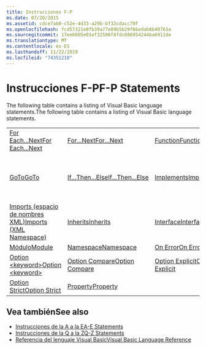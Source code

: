 ```yaml
---
title: Instrucciones F-P
ms.date: 07/20/2015
ms.assetid: cdce7ab0-c52e-4d33-a29b-bf32cdacc79f
ms.openlocfilehash: fcd57321e0fb39a77e89b5b29f66edab6b40763a
ms.sourcegitcommit: 17ee6605e01ef32506f8fdc686954244ba6911de
ms.translationtype: MT
ms.contentlocale: es-ES
ms.lasthandoff: 11/22/2019
ms.locfileid: "74351210"
---
```

# <a name="f-p-statements"></a><span data-ttu-id="18af6-102">Instrucciones F-P</span><span class="sxs-lookup"><span data-stu-id="18af6-102">F-P Statements</span></span>
<span data-ttu-id="18af6-103">The following table contains a listing of Visual Basic language statements.</span><span class="sxs-lookup"><span data-stu-id="18af6-103">The following table contains a listing of Visual Basic language statements.</span></span>  
  
|||||  
|---|---|---|---|  
|[<span data-ttu-id="18af6-104">For Each...Next</span><span class="sxs-lookup"><span data-stu-id="18af6-104">For Each...Next</span></span>](../../../visual-basic/language-reference/statements/for-each-next-statement.md)|[<span data-ttu-id="18af6-105">For...Next</span><span class="sxs-lookup"><span data-stu-id="18af6-105">For...Next</span></span>](../../../visual-basic/language-reference/statements/for-next-statement.md)|[<span data-ttu-id="18af6-106">Function</span><span class="sxs-lookup"><span data-stu-id="18af6-106">Function</span></span>](../../../visual-basic/language-reference/statements/function-statement.md)|[<span data-ttu-id="18af6-107">Get</span><span class="sxs-lookup"><span data-stu-id="18af6-107">Get</span></span>](../../../visual-basic/language-reference/statements/get-statement.md)|  
|[<span data-ttu-id="18af6-108">GoTo</span><span class="sxs-lookup"><span data-stu-id="18af6-108">GoTo</span></span>](../../../visual-basic/language-reference/statements/goto-statement.md)|[<span data-ttu-id="18af6-109">If...Then...Else</span><span class="sxs-lookup"><span data-stu-id="18af6-109">If...Then...Else</span></span>](../../../visual-basic/language-reference/statements/if-then-else-statement.md)|[<span data-ttu-id="18af6-110">Implements</span><span class="sxs-lookup"><span data-stu-id="18af6-110">Implements</span></span>](../../../visual-basic/language-reference/statements/implements-statement.md)|[<span data-ttu-id="18af6-111">Imports (espacio de nombres y tipo .NET)</span><span class="sxs-lookup"><span data-stu-id="18af6-111">Imports (.NET Namespace and Type)</span></span>](../../../visual-basic/language-reference/statements/imports-statement-net-namespace-and-type.md)|  
|[<span data-ttu-id="18af6-112">Imports (espacio de nombres XML)</span><span class="sxs-lookup"><span data-stu-id="18af6-112">Imports (XML Namespace)</span></span>](../../../visual-basic/language-reference/statements/imports-statement-xml-namespace.md)|[<span data-ttu-id="18af6-113">Inherits</span><span class="sxs-lookup"><span data-stu-id="18af6-113">Inherits</span></span>](../../../visual-basic/language-reference/statements/inherits-statement.md)|[<span data-ttu-id="18af6-114">Interface</span><span class="sxs-lookup"><span data-stu-id="18af6-114">Interface</span></span>](../../../visual-basic/language-reference/statements/interface-statement.md)|[<span data-ttu-id="18af6-115">Mid</span><span class="sxs-lookup"><span data-stu-id="18af6-115">Mid</span></span>](../../../visual-basic/language-reference/statements/mid-statement.md)|  
|[<span data-ttu-id="18af6-116">Módulo</span><span class="sxs-lookup"><span data-stu-id="18af6-116">Module</span></span>](../../../visual-basic/language-reference/statements/module-statement.md)|[<span data-ttu-id="18af6-117">Namespace</span><span class="sxs-lookup"><span data-stu-id="18af6-117">Namespace</span></span>](../../../visual-basic/language-reference/statements/namespace-statement.md)|[<span data-ttu-id="18af6-118">On Error</span><span class="sxs-lookup"><span data-stu-id="18af6-118">On Error</span></span>](../../../visual-basic/language-reference/statements/on-error-statement.md)|[<span data-ttu-id="18af6-119">Operator</span><span class="sxs-lookup"><span data-stu-id="18af6-119">Operator</span></span>](../../../visual-basic/language-reference/statements/operator-statement.md)|  
|[<span data-ttu-id="18af6-120">Option \<keyword></span><span class="sxs-lookup"><span data-stu-id="18af6-120">Option \<keyword></span></span>](../../../visual-basic/language-reference/statements/option-keyword-statement.md)|[<span data-ttu-id="18af6-121">Option Compare</span><span class="sxs-lookup"><span data-stu-id="18af6-121">Option Compare</span></span>](../../../visual-basic/language-reference/statements/option-compare-statement.md)|[<span data-ttu-id="18af6-122">Option Explicit</span><span class="sxs-lookup"><span data-stu-id="18af6-122">Option Explicit</span></span>](../../../visual-basic/language-reference/statements/option-explicit-statement.md)|[<span data-ttu-id="18af6-123">Option Infer</span><span class="sxs-lookup"><span data-stu-id="18af6-123">Option Infer</span></span>](../../../visual-basic/language-reference/statements/option-infer-statement.md)|  
|[<span data-ttu-id="18af6-124">Option Strict</span><span class="sxs-lookup"><span data-stu-id="18af6-124">Option Strict</span></span>](../../../visual-basic/language-reference/statements/option-strict-statement.md)|[<span data-ttu-id="18af6-125">Property</span><span class="sxs-lookup"><span data-stu-id="18af6-125">Property</span></span>](../../../visual-basic/language-reference/statements/property-statement.md)|||  
  
## <a name="see-also"></a><span data-ttu-id="18af6-126">Vea también</span><span class="sxs-lookup"><span data-stu-id="18af6-126">See also</span></span>

- [<span data-ttu-id="18af6-127">Instrucciones de la A a la E</span><span class="sxs-lookup"><span data-stu-id="18af6-127">A-E Statements</span></span>](../../../visual-basic/language-reference/statements/a-e-statements.md)
- [<span data-ttu-id="18af6-128">Instrucciones de la Q a la Z</span><span class="sxs-lookup"><span data-stu-id="18af6-128">Q-Z Statements</span></span>](../../../visual-basic/language-reference/statements/q-z-statements.md)
- [<span data-ttu-id="18af6-129">Referencia del lenguaje Visual Basic</span><span class="sxs-lookup"><span data-stu-id="18af6-129">Visual Basic Language Reference</span></span>](../../../visual-basic/language-reference/index.md)
